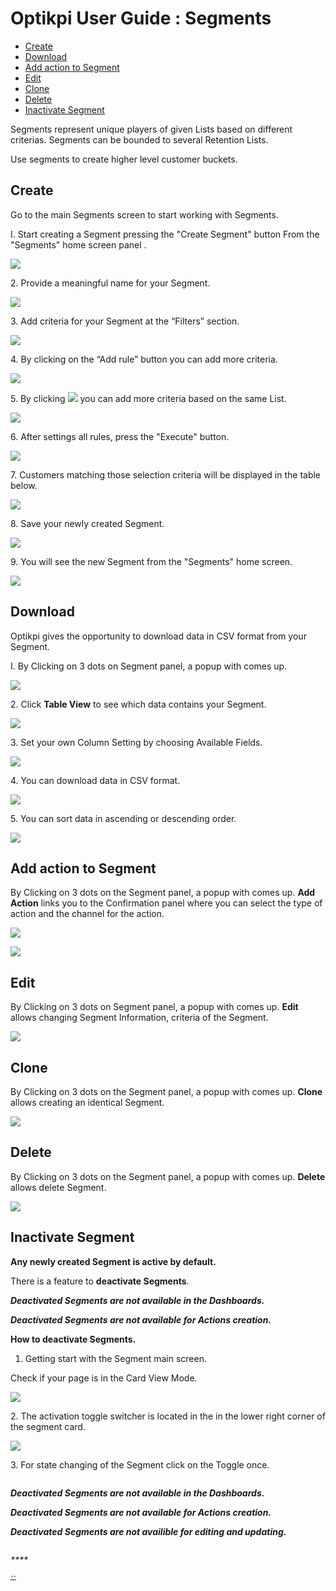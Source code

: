 # Optikpi User Guide : Segments

* [Create](optikpi-user-guide-segments.md#segments-create)
* [Download](optikpi-user-guide-segments.md#segments-download)
* [Add action to Segment](optikpi-user-guide-segments.md#segments-addactiontosegment)
* [Edit](optikpi-user-guide-segments.md#segments-edit)
* [Clone](optikpi-user-guide-segments.md#segments-clone)
* [Delete](optikpi-user-guide-segments.md#segments-delete)
* [Inactivate Segment](optikpi-user-guide-segments.md#inactivate-segment)

Segments represent unique players of given Lists based on different criterias. Segments can be bounded to several Retention Lists.

Use segments to create higher level customer buckets.

## Create <a href="#segments-create" id="segments-create"></a>

Go to the main Segments screen to start working with Segments.

I. Start creating a Segment pressing the "Create Segment" button From the "Segments" home screen panel .

![](.gitbook/assets/271941781.jpg)

2\. Provide a meaningful name for your Segment.

![](<.gitbook/assets/image (105).png>)

3\. Add criteria for your Segment at the “Filters” section.

![](.gitbook/assets/demo1\_27.jpg)

4\. By clicking on the “Add rule” button you can add more criteria.

![](<.gitbook/assets/image (108).png>)

5\. By clicking ![](<.gitbook/assets/image (106).png>) you can add more criteria based on the same List.

![](<.gitbook/assets/image (110).png>)

6\. After settings all rules, press the "Execute" button.

![](<.gitbook/assets/image (109).png>)

7\. Customers matching those selection criteria will be displayed in the table below.

![](<.gitbook/assets/image (104).png>)

8\. Save your newly created Segment.

![](<.gitbook/assets/image (111).png>)

9\. You will see the new Segment from the "Segments" home screen.

![](<.gitbook/assets/image (94).png>)



## Download <a href="#segments-download" id="segments-download"></a>

Optikpi gives the opportunity to download data in CSV format from your Segment.

I. By Clicking on 3 dots on Segment panel, a popup with comes up.

![](.gitbook/assets/271384687.jpg)

2\. Click **Table View** to see which data contains your Segment.

![](.gitbook/assets/271384693.jpg)

3\. Set your own Column Setting by choosing Available Fields.

![](.gitbook/assets/271384699.jpg)

4\. You can download data in CSV format.

![](.gitbook/assets/271384705.jpg)

5\. You can sort data in ascending or descending order.

![](.gitbook/assets/271384711.jpg)

## Add action to Segment <a href="#segments-addactiontosegment" id="segments-addactiontosegment"></a>

By Clicking on 3 dots on the Segment panel, a popup with comes up. **Add Action** links you to the Confirmation panel where you can select the type of action and the channel for the action.

![](.gitbook/assets/271286420.jpg)

![](.gitbook/assets/271286426.jpg)

## Edit <a href="#segments-edit" id="segments-edit"></a>

By Clicking on 3 dots on Segment panel, a popup with comes up. **Edit** allows changing Segment Information, criteria of the Segment.

![](.gitbook/assets/271286434.jpg)

## Clone <a href="#segments-clone" id="segments-clone"></a>

By Clicking on 3 dots on the Segment panel, a popup with comes up. **Clone** allows creating an identical Segment.

![](.gitbook/assets/271286442.jpg)

## Delete <a href="#segments-delete" id="segments-delete"></a>

By Clicking on 3 dots on the Segment panel, a popup with comes up. **Delete** allows delete Segment.

![](.gitbook/assets/271220812.jpg)

## Inactivate Segment

**Any newly created Segment is active by default.**&#x20;

There is a feature to **deactivate Segments**.&#x20;

_**Deactivated Segments are not available in the Dashboards.**_&#x20;

_**Deactivated Segments are not available for Actions creation.**_

**How to deactivate Segments.**

1. Getting start with the Segment main screen.

Check if your page is in the Card View Mode.

![](<.gitbook/assets/image (9) (2).png>)

2\. The activation toggle switcher is located in the in the lower right corner of the segment card.

![](<.gitbook/assets/image (63).png>)

3\. For state changing of the Segment click on the Toggle once.

<figure><img src=".gitbook/assets/2022-10-07 1.gif" alt=""><figcaption></figcaption></figure>

_**Deactivated Segments are not available in the Dashboards.**_&#x20;

_**Deactivated Segments are not available for Actions creation.**_&#x20;

_**Deactivated Segments are not availible for editing and updating.**_

<figure><img src=".gitbook/assets/image.png" alt=""><figcaption></figcaption></figure>

_****_

~~``~~
